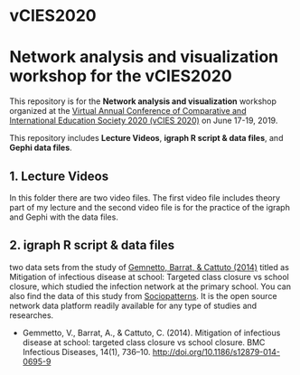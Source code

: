 # vCIES2020 
# Network analysis and visualization workshop for the vCIES2020

This repository is for the **Network analysis and visualization** workshop organized at the [Virtual Annual Conference of Comparative and International Education Society 2020 (vCIES 2020)](https://cies2020.org/) on June 17-19, 2019.

This repository includes **Lecture Videos**, **igraph R script & data files**, and **Gephi data files**.

##   1. Lecture Videos
In this folder there are two video files. The first video file includes theory part of my lecture and the second video file is for the practice of the igraph and Gephi with the data files.

##   2. igraph R script & data files

two data sets from the study of [Gemnetto, Barrat, & Cattuto (2014)](https://bmcinfectdis.biomedcentral.com/track/pdf/10.1186/s12879-014-0695-9) titled as Mitigation of infectious disease at school: Targeted class closure vs school closure, which studied the infection network at the primary school. You can also find the data of this study from [Sociopatterns](http://www.sociopatterns.org/datasets/primary-school-temporal-network-data/). It is the open source network data platform readily available for any type of studies and researches. 
       
* Gemmetto, V., Barrat, A., & Cattuto, C. (2014). Mitigation of infectious disease at school: targeted class closure vs school closure. BMC Infectious Diseases, 14(1), 736–10. http://doi.org/10.1186/s12879-014-0695-9


